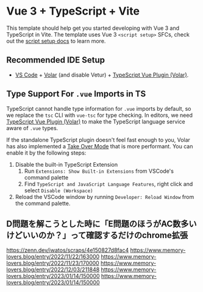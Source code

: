 # Vue 3 + TypeScript + Vite

This template should help get you started developing with Vue 3 and TypeScript in Vite. The template uses Vue 3 `<script setup>` SFCs, check out the [script setup docs](https://v3.vuejs.org/api/sfc-script-setup.html#sfc-script-setup) to learn more.

## Recommended IDE Setup

- [VS Code](https://code.visualstudio.com/) + [Volar](https://marketplace.visualstudio.com/items?itemName=Vue.volar) (and disable Vetur) + [TypeScript Vue Plugin (Volar)](https://marketplace.visualstudio.com/items?itemName=Vue.vscode-typescript-vue-plugin).

## Type Support For `.vue` Imports in TS

TypeScript cannot handle type information for `.vue` imports by default, so we replace the `tsc` CLI with `vue-tsc` for type checking. In editors, we need [TypeScript Vue Plugin (Volar)](https://marketplace.visualstudio.com/items?itemName=Vue.vscode-typescript-vue-plugin) to make the TypeScript language service aware of `.vue` types.

If the standalone TypeScript plugin doesn't feel fast enough to you, Volar has also implemented a [Take Over Mode](https://github.com/johnsoncodehk/volar/discussions/471#discussioncomment-1361669) that is more performant. You can enable it by the following steps:

1. Disable the built-in TypeScript Extension
   1. Run `Extensions: Show Built-in Extensions` from VSCode's command palette
   2. Find `TypeScript and JavaScript Language Features`, right click and select `Disable (Workspace)`
2. Reload the VSCode window by running `Developer: Reload Window` from the command palette.

## D問題を解こうとした時に「E問題のほうがAC数多いけどいいのか？」って確認するだけのchrome拡張

<https://zenn.dev/iwatos/scraps/4e150827d8fac4>
<https://www.memory-lovers.blog/entry/2022/11/22/163000>
<https://www.memory-lovers.blog/entry/2022/11/23/170000>
<https://www.memory-lovers.blog/entry/2022/12/03/211848>
<https://www.memory-lovers.blog/entry/2023/01/14/150000>
<https://www.memory-lovers.blog/entry/2023/01/14/150000>
